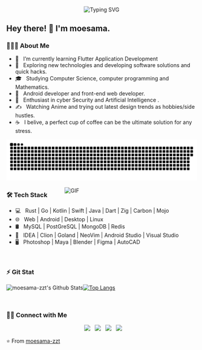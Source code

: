 <div align="center">
  <img align="center" src="https://readme-typing-svg.demolab.com?font=Fira+Code&pause=1000&width=435&lines=println!(%22Hello%2C%20World%22);&center=true&size=27" alt="Typing SVG" />
</div>


<h2> Hey there! 👋 I'm moesama. </h2>

<h3> 👨🏻‍💻 About Me </h3>

- 🔭 &nbsp; I’m currently learning Flutter Application Development
- 🤔 &nbsp; Exploring new technologies and developing software solutions and quick hacks.
- 🎓 &nbsp; Studying Computer Science, computer programming and Mathematics.
- 💼 &nbsp; Android developer and front-end web developer.
- 🌱 &nbsp; Enthusiast in cyber Security and Artificial Intelligence .
- ✍️ &nbsp; Watching Anime and trying out latest design trends as hobbies/side hustles.
- ☕ &nbsp; I belive, a perfect cup of coffee can be the ultimate solution for any stress. 

![](https://raw.githubusercontent.com/moesama-zzt/moesama-zzt/main/assets/github-contribution-grid-snake.svg)

<img align="right" alt="GIF" src="https://github.com/moesama-zzt/moesama-zzt/assets/94951283/745c021a-85bd-4d0c-8ec3-7fe4e07b739e" width="350"/>

<h3>🛠 Tech Stack</h3>

- 💻 &nbsp; Rust | Go | Kotlin | Swift | Java | Dart | Zig | Carbon | Mojo
- 🌐 &nbsp; Web | Android | Desktop | Linux
- 🛢 &nbsp; MySQL | PostGreSQL | MongoDB | Redis
- 🔧 &nbsp; IDEA | Clion | Goland | NeoVim | Android Studio | Visual Studio
- 🖥 &nbsp; Photoshop | Maya | Blender | Figma | AutoCAD

</br>

<h3> ⚡ Git Stat </h3>

<img align="left" src="https://github-readme-stats.vercel.app/api?username=moesama-zzt&include_all_commits=true&count_private=true&show_icons=true&line_height=20&title_color=7A7ADB&icon_color=2234AE&text_color=D3D3D3&bg_color=0,000000,130F40" alt="moesama-zzt's Github Stats">[![Top Langs](https://github-readme-stats.vercel.app/api/top-langs/?username=moesama-zzt&layout=compact&text_color=daf7dc&bg_color=151515)](https://github.com/moesama-zzt/github-readme-stats)

</br>

<h3> 🤝🏻 Connect with Me </h3>

<p align="center">
&nbsp; <a href="https://twitter.com/_souvik_guria" target="_blank" rel="noopener noreferrer"><img src="https://img.icons8.com/plasticine/100/000000/twitter.png" width="40" /></a>  
&nbsp; <a href="https://www.instagram.com/the_caffeine__addict/" target="_blank" rel="noopener noreferrer"><img src="https://img.icons8.com/plasticine/100/000000/instagram-new.png" width="40" /></a>  
&nbsp; <a href="https://www.linkedin.com/in/souvik-guria-/" target="_blank" rel="noopener noreferrer"><img src="https://img.icons8.com/plasticine/100/000000/linkedin.png" width="40" /></a>
&nbsp; <a href="mailto:souvikguria98@gmail.com" target="_blank" rel="noopener noreferrer"><img 
src="https://img.icons8.com/plasticine/100/000000/gmail.png"  width="40" /></a>
</p>

⭐️ From [moesama-zzt](https://github.com/moesama-zzt)
